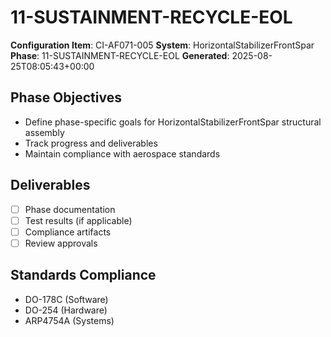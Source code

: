 # 11-SUSTAINMENT-RECYCLE-EOL

**Configuration Item**: CI-AF071-005
**System**: HorizontalStabilizerFrontSpar
**Phase**: 11-SUSTAINMENT-RECYCLE-EOL
**Generated**: 2025-08-25T08:05:43+00:00

## Phase Objectives
- Define phase-specific goals for HorizontalStabilizerFrontSpar structural assembly
- Track progress and deliverables
- Maintain compliance with aerospace standards

## Deliverables
- [ ] Phase documentation
- [ ] Test results (if applicable)
- [ ] Compliance artifacts
- [ ] Review approvals

## Standards Compliance
- DO-178C (Software)
- DO-254 (Hardware)
- ARP4754A (Systems)

